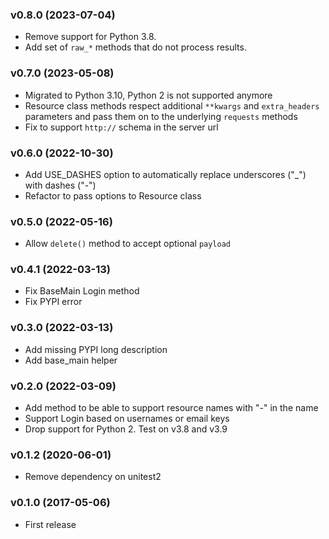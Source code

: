 ### v0.8.0 (2023-07-04)

  * Remove support for Python 3.8.
  * Add set of `raw_*` methods that do not process results.

### v0.7.0 (2023-05-08)

  * Migrated to Python 3.10, Python 2 is not supported anymore
  * Resource class methods respect additional `**kwargs` and `extra_headers` parameters and pass them on to the underlying `requests` methods
  * Fix to support `http://` schema in the server url

### v0.6.0 (2022-10-30)

  * Add USE_DASHES option to automatically replace underscores ("_") with dashes ("-")
  * Refactor to pass options to Resource class

### v0.5.0 (2022-05-16)

  * Allow `delete()` method to accept optional `payload`

### v0.4.1 (2022-03-13)

  * Fix BaseMain Login method
  * Fix PYPI error

### v0.3.0 (2022-03-13)

  * Add missing PYPI long description
  * Add base_main helper

### v0.2.0 (2022-03-09)

  * Add method to be able to support resource names with "-" in the name
  * Support Login based on usernames or email keys
  * Drop support for Python 2. Test on v3.8 and v3.9

### v0.1.2 (2020-06-01)

  * Remove dependency on unitest2

### v0.1.0 (2017-05-06)

  * First release
